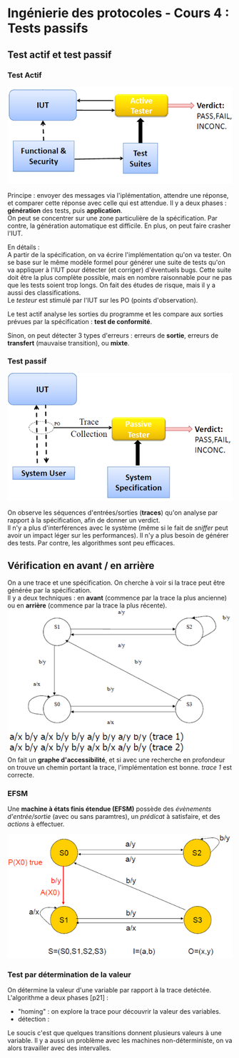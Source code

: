# Ingénierie des protocoles - Cours 4 :  Tests passifs 

## Test actif et test passif 

### Test Actif

![schéma p6](4_01.png) 

Principe : envoyer des messages via l'iplémentation, attendre une réponse, 
et comparer cette réponse avec celle qui est attendue. Il y a deux phases : 
**génération** des tests, puis **application**.  
On peut se concentrer sur une zone particulière de la spécification. Par 
contre, la génération automatique est difficile. En plus, on peut faire 
crasher l'IUT.  
  
En détails :  
A partir de la spécification, on va écrire l'implémentation qu'on va tester. 
On se base sur le même modèle formel pour générer une suite de tests qu'on va 
appliquer à l'IUT pour détecter (et corriger) d'éventuels bugs. Cette suite 
doit être la plus complète possible, mais en nombre raisonnable pour ne pas 
que les tests soient trop longs. On fait des études de risque, mais il y a 
aussi des classifications.  
Le *testeur* est stimulé par l'IUT sur les PO (points d'observation).  
  
Le test actif analyse les sorties du programme et les compare aux sorties 
prévues par la spécification : **test de conformité**.  
  
Sinon, on peut détecter 3 types d'erreurs : erreurs de **sortie**, erreurs de 
**transfert** (mauvaise transition), ou **mixte**. 

### Test passif 

![schéma p9](4_02.png) 

On observe les séquences d'entrées/sorties (**traces**) qu'on analyse par 
rapport à la spécification, afin de donner un verdict.  
Il n'y a plus d'interférences avec le système (même si le fait de *sniffer* 
peut avoir un impact léger sur les performances). Il n'y a plus besoin de 
générer des tests. Par contre, les algorithmes sont peu efficaces. 

## Vérification en avant / en arrière

On a une trace et une spécification. On cherche à voir si la trace peut être 
générée par la spécification.  
Il y a deux techniques : en **avant** (commence par la trace la plus ancienne) 
ou en **arrière** (commence par la trace la plus récente).   
![schéma p14](4_03.png)  
On fait un **graphe d'accessibilité**, et si avec une recherche en profondeur 
on trouve un chemin portant la trace, l'implémentation est bonne. *trace 1* 
est correcte. 

### EFSM 

Une **machine à états finis étendue (EFSM)** possède des *évènements 
d'entrée/sortie* (avec ou sans paramtres), un *prédicat* à satisfaire, et des 
*actions* à effectuer. 

![schéma p??](4_04.png)

### Test par détermination de la valeur 

On détermine la valeur d'une variable par rapport à la trace detéctée. 
L'algorithme a deux phases [p21] : 

- "homing" : on explore la trace pour découvrir la valeur des variables.
- détection : 

Le soucis c'est que quelques transitions donnent plusieurs valeurs à une 
variable. 
Il y a aussi un problème avec les machines non-déterministe, on va alors 
travailler avec des intervalles. 
